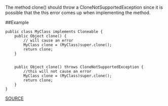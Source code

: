 The method clone() should throw a CloneNotSupportedException since it is possible that the this error comes up when implementing the method.

##Example

  	public class MyClass implements Cloneable { 
  		public Object clone() { 
  			// will cause an error 
  			MyClass clone = (MyClass)super.clone(); 
  			return clone; 
  		} 
  		
  		
  		public Object clone() throws CloneNotSupportedException {
  			//this will not cause an error
  			MyClass clone = (MyClass)super.clone();
  			return clone;
  		}
  	}

[SOURCE](http://pmd.sourceforge.net/pmd-5.3.2/pmd-java/rules/java/clone.html#CloneThrowsCloneNotSupportedException)
